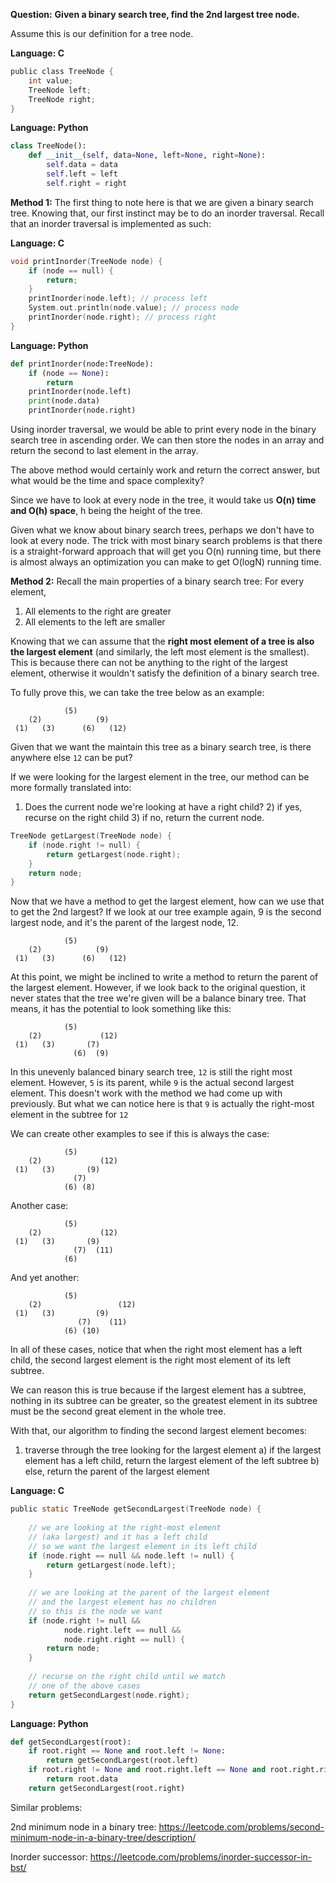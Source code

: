 **Question:**
**Given a binary search tree, find the 2nd largest tree node.**

Assume this is our definition for a tree node.

**Language: C**

```c
public class TreeNode {
    int value;
    TreeNode left;
    TreeNode right;
}
```
**Language: Python**

```python
class TreeNode():
    def __init__(self, data=None, left=None, right=None):
        self.data = data
        self.left = left
        self.right = right
```

**Method 1:**
The first thing to note here is that we are given a binary search tree. Knowing that, our first instinct may be to do an inorder traversal. Recall that an inorder traversal is implemented as such:

**Language: C**

```c
void printInorder(TreeNode node) {
    if (node == null) {
        return;
    }
    printInorder(node.left); // process left
    System.out.println(node.value); // process node
    printInorder(node.right); // process right
}
```
**Language: Python**

```python
def printInorder(node:TreeNode):
    if (node == None):
        return
    printInorder(node.left)
    print(node.data)
    printInorder(node.right)
```

Using inorder traversal, we would be able to print every node in the binary search tree in ascending order. We can then store the nodes in an array and return the second to last element in the array.

The above method would certainly work and return the correct answer, but what would be the time and space complexity?

Since we have to look at every node in the tree, it would take us **O(n) time and O(h) space**, h being the height of the tree.

Given what we know about binary search trees, perhaps we don't have to look at every node. The trick with most binary search problems is that there is a straight-forward approach that will get you O(n) running time, but there is almost always an optimization you can make to get O(logN) running time.

**Method 2:**
Recall the main properties of a binary search tree:
For every element,
1) All elements to the right are greater 
2) All elements to the left are smaller

Knowing that we can assume that the **right most element of a tree is also the largest element** (and similarly, the left most element is the smallest). This is because there can not be anything to the right of the largest element, otherwise it wouldn't satisfy the definition of a binary search tree.

To fully prove this, we can take the tree below as an example:

                (5)
        (2)            (9)
     (1)   (3)      (6)   (12)
     
Given that we want the maintain this tree as a binary search tree, is there anywhere else `12` can be put?

If we were looking for the largest element in the tree, our method can be more formally translated into:
1) Does the current node we're looking at have a right child?
    2) if yes, recurse on the right child
    3) if no, return the current node.

```c
TreeNode getLargest(TreeNode node) {
    if (node.right != null) {
        return getLargest(node.right);
    }
    return node;
}
```

Now that we have a method to get the largest element, how can we use that to get the 2nd largest? If we look at our tree example again, 9 is the second largest node, and it's the parent of the largest node, 12.

                (5)
        (2)            (9)
     (1)   (3)      (6)   (12)
     

At this point, we might be inclined to write a method to return the parent of the largest element. However, if we look back to the original question, it never states that the tree we're given will be a balance binary tree. That means, it has the potential to look something like this:

                (5)
        (2)             (12)
     (1)   (3)       (7) 
                  (6)  (9) 
                  
In this unevenly balanced binary search tree, `12` is still the right most element. However, `5` is its parent, while `9` is the actual second largest element. This doesn't work with the method we had come up with previously. But what we can notice here is that `9` is actually the right-most element in the subtree for `12`

We can create other examples to see if this is always the case:

                (5)
        (2)             (12)
     (1)   (3)       (9) 
                  (7)   
                (6) (8)
                
Another case:

                (5)
        (2)             (12)
     (1)   (3)       (9) 
                  (7)  (11) 
                (6) 

And yet another:

                (5)
        (2)                 (12)
     (1)   (3)         (9) 
                   (7)    (11)     
                (6) (10)
                
In all of these cases, notice that when the right most element has a left child, the second largest element is the right most element of its left subtree. 

We can reason this is true because if the largest element has a subtree, nothing in its subtree can be greater, so the greatest element in its subtree must be the second great element in the whole tree.

With that, our algorithm to finding the second largest element becomes:
1) traverse through the tree looking for the largest element
    a) if the largest element has a left child, 
        return the largest element of the left subtree
    b) else, return the parent of the largest element

**Language: C**
```c
public static TreeNode getSecondLargest(TreeNode node) { 
    
    // we are looking at the right-most element 
    // (aka largest) and it has a left child
    // so we want the largest element in its left child
    if (node.right == null && node.left != null) {  
        return getLargest(node.left);  
    }  
    
    // we are looking at the parent of the largest element
    // and the largest element has no children
    // so this is the node we want
    if (node.right != null &&  
            node.right.left == null &&  
            node.right.right == null) {  
        return node;  
    }  
  
    // recurse on the right child until we match
    // one of the above cases
    return getSecondLargest(node.right);  
}
```

**Language: Python**

```python
def getSecondLargest(root):
    if root.right == None and root.left != None:
        return getSecondLargest(root.left)
    if root.right != None and root.right.left == None and root.right.right == None:
        return root.data
    return getSecondLargest(root.right)
```

Similar problems:

2nd minimum node in a binary tree: https://leetcode.com/problems/second-minimum-node-in-a-binary-tree/description/

Inorder successor:
https://leetcode.com/problems/inorder-successor-in-bst/
